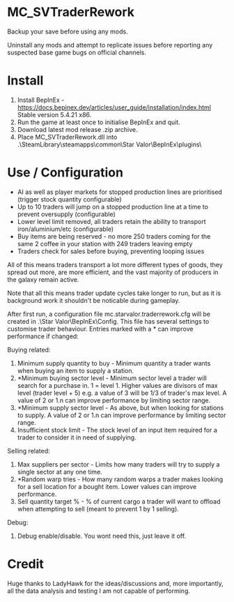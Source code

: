 # MC_SVTraderRework  
  
Backup your save before using any mods.  
  
Uninstall any mods and attempt to replicate issues before reporting any suspected base game bugs on official channels.  
  
Install  
=======  
1. Install BepInEx - https://docs.bepinex.dev/articles/user_guide/installation/index.html Stable version 5.4.21 x86.  
2. Run the game at least once to initialise BepInEx and quit.  
3. Download latest mod release .zip archive.  
4. Place MC_SVTraderRework.dll into .\SteamLibrary\steamapps\common\Star Valor\BepInEx\plugins\  
  
Use / Configuration  
=====
- AI as well as player markets for stopped production lines are prioritised (trigger stock quantity configurable)  
- Up to 10 traders will jump on a stopped production line at a time to prevent oversupply (configurable)  
- Lower level limit removed, all traders retain the ability to transport iron/aluminium/etc (configurable)  
- Buy items are being reserved - no more 250 traders coming for the same 2 coffee in your station with 249 traders leaving empty  
- Traders check for sales before buying, preventing looping issues  
  
All of this means traders transport a lot more different types of goods, they spread out more, are more efficient, and the vast majority of producers in the galaxy remain active.  
  
Note that all this means trader update cycles take longer to run, but as it is background work it shouldn't be noticable during gameplay.  
  
After first run, a configuration file mc.starvalor.traderrework.cfg will be created in .\Star Valor\BepInEx\Config\.  This file has several settings to customise trader behaviour.  Entries marked with a * can improve performance if changed:  
  
Buying related:  
1. Minimum supply quantity to buy - Minimum quantity a trader wants when buying an item to supply a station.  
2. *Minimum buying sector level - Minimum sector level a trader will search for a purchase in.  1 = level 1.  Higher values are divisors of max level (trader level + 5) e.g. a value of 3 will be 1/3 of trader's max level.  A value of 2 or 1.n can improve performance by limiting sector range.  
3. *Minimum supply sector level - As above, but when looking for stations to supply.  A value of 2 or 1.n can improve performance by limiting sector range.  
4. Insufficient stock limit - The stock level of an input item required for a trader to consider it in need of supplying.  
  
Selling related:  
1. Max suppliers per sector - Limits how many traders will try to supply a single sector at any one time.  
2. *Random warp tries - How many random warps a trader makes looking for a sell location for a bought item.  Lower values can improve performance.  
3. Sell quantity target % - % of current cargo a trader will want to offload when attempting to sell (meant to prevent 1 by 1 selling).  
  
Debug:  
1. Debug enable/disable.  You wont need this, just leave it off.
   
Credit  
=====  
Huge thanks to LadyHawk for the ideas/discussions and, more importantly, all the data analysis and testing I am not capable of performing.  
